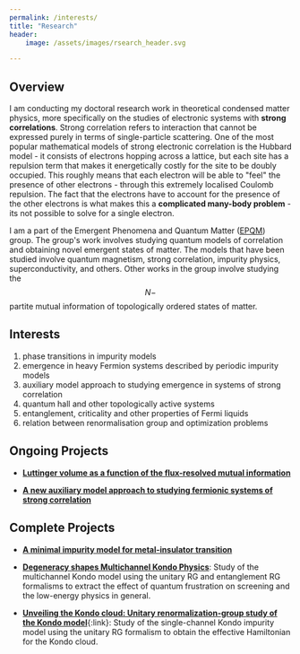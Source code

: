 ```yaml
---
permalink: /interests/
title: "Research"
header:
    image: /assets/images/rsearch_header.svg

---
```


## Overview

I am conducting my doctoral research work in theoretical condensed matter physics, more specifically on the studies of electronic systems with **strong correlations**. Strong correlation refers to interaction that cannot be expressed purely in terms of single-particle scattering. One of the most popular mathematical models of strong electronic correlation is the Hubbard model - it consists of electrons hopping across a lattice, but each site has a repulsion term that makes it energetically costly for the site to be doubly occupied. This roughly means that each electron will be able to "feel" the presence of other electrons - through this extremely localised Coulomb repulsion. The fact that the electrons have to account for the presence of the other electrons is what makes this a **complicated many-body problem** - its not possible to solve for a single electron.

I am a part of the Emergent Phenomena and Quantum Matter ([EPQM](https://www.iiserkol.ac.in/~slal/index.html)) group. The group's work involves studying quantum models of correlation and obtaining novel emergent states of matter. The models that have been studied involve quantum magnetism, strong correlation, impurity physics, superconductivity, and others. Other works in the group involve studying the $$N-$$partite mutual information of topologically ordered states of matter.

## Interests

<ol>
<li> phase transitions in impurity models </li>
<li> emergence in heavy Fermion systems described by periodic impurity models </li>
<li> auxiliary model approach to studying emergence in systems of strong correlation </li>
<li> quantum hall and other topologically active systems </li>
<li> entanglement, criticality and other properties of Fermi liquids </li>
<li> relation between renormalisation group and optimization problems </li>
</ol>

## Ongoing Projects

- [**Luttinger volume as a function of the flux-resolved mutual information**](/work/#lutt-th)

- [**A new auxiliary model approach to studying fermionic systems of strong correlation**](/work/#aux)

## Complete Projects

- [**A minimal impurity model for metal-insulator transition**](/work/#imp-mit)

- [**Degeneracy shapes Multichannel Kondo Physics**](/work/#mckondo): Study of the multichannel Kondo model using the unitary RG and entanglement RG formalisms to extract the effect of quantum frustration on screening and the low-energy physics in general.

- [**Unveiling the Kondo cloud: Unitary renormalization-group study of the Kondo model**](/work/#kondo){:link}: Study of the single-channel Kondo impurity model using the unitary RG formalism to obtain the effective Hamiltonian for the Kondo cloud.
